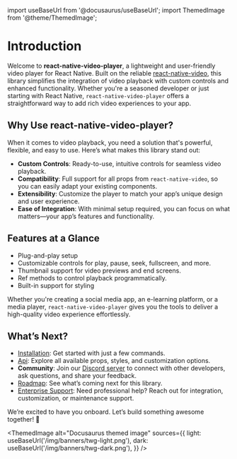 import useBaseUrl from '@docusaurus/useBaseUrl';
import ThemedImage from '@theme/ThemedImage';

# Introduction

Welcome to **react-native-video-player**, a lightweight and user-friendly video player for React Native. Built on the reliable [react-native-video](https://github.com/TheWidlarzGroup/react-native-video), this library simplifies the integration of video playback with custom controls and enhanced functionality. Whether you're a seasoned developer or just starting with React Native, `react-native-video-player` offers a straightforward way to add rich video experiences to your app.

## Why Use react-native-video-player?

When it comes to video playback, you need a solution that's powerful, flexible, and easy to use. Here’s what makes this library stand out:

- **Custom Controls**: Ready-to-use, intuitive controls for seamless video playback.
- **Compatibility**: Full support for all props from `react-native-video`, so you can easily adapt your existing components.
- **Extensibility**: Customize the player to match your app’s unique design and user experience.
- **Ease of Integration**: With minimal setup required, you can focus on what matters—your app’s features and functionality.

## Features at a Glance

- Plug-and-play setup
- Customizable controls for play, pause, seek, fullscreen, and more.
- Thumbnail support for video previews and end screens.
- Ref methods to control playback programmatically.
- Built-in support for styling

Whether you're creating a social media app, an e-learning platform, or a media player, `react-native-video-player` gives you the tools to deliver a high-quality video experience effortlessly.

## What’s Next?

- [Installation](/docs/installation): Get started with just a few commands.
- [Api](/docs/category/api): Explore all available props, styles, and customization options.
- **Community**: Join our [Discord server](https://discord.gg/7Y6eE62hXM) to connect with other developers, ask questions, and share your feedback.
- [Roadmap](https://github.com/TheWidlarzGroup/react-native-video-player/discussions/186): See what’s coming next for this library.
- [Enterprise Support](https://www.thewidlarzgroup.com/?utm_source=rnvp&utm_medium=docs#Contact): Need professional help? Reach out for integration, customization, or maintenance support.

We’re excited to have you onboard. Let’s build something awesome together! 🚀

<ThemedImage
alt="Docusaurus themed image"
sources={{
light: useBaseUrl('/img/banners/twg-light.png'),
dark: useBaseUrl('/img/banners/twg-dark.png'),
}}
/>
